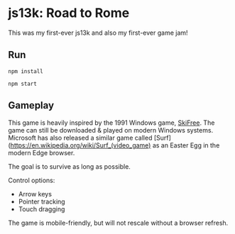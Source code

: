 # js13k: Road to Rome

This was my first-ever js13k and also my first-ever game jam!

## Run

`npm install`

`npm start`

## Gameplay

This game is heavily inspired by the 1991 Windows game, [SkiFree](https://ski.ihoc.net/). The game can still be downloaded & played on modern Windows systems. Microsoft has also released a similar game called [Surf](https://en.wikipedia.org/wiki/Surf_(video_game) as an Easter Egg in the modern Edge browser.

The goal is to survive as long as possible.

Control options:

- Arrow keys
- Pointer tracking
- Touch dragging

The game is mobile-friendly, but will not rescale without a browser refresh.
